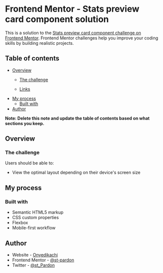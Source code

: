 # Frontend Mentor - Stats preview card component solution

This is a solution to the [Stats preview card component challenge on Frontend Mentor](https://www.frontendmentor.io/challenges/stats-preview-card-component-8JqbgoU62). Frontend Mentor challenges help you improve your coding skills by building realistic projects. 

## Table of contents

- [Overview](#overview)
  - [The challenge](#the-challenge)

  - [Links](#links)
- [My process](#my-process)
  - [Built with](#built-with)
- [Author](#author)


**Note: Delete this note and update the table of contents based on what sections you keep.**

## Overview

### The challenge

Users should be able to:

- View the optimal layout depending on their device's screen size


## My process

### Built with

- Semantic HTML5 markup
- CSS custom properties
- Flexbox
- Mobile-first workflow



## Author

- Website - [Onyedikachi](https://www.st-pardon.github.com/portfolio-landing-page/)
- Frontend Mentor - [@st-pardon](https://www.frontendmentor.io/profile/yourusername)
- Twitter - [@st_Pardon](https://www.twitter.com/st_Pardon)
